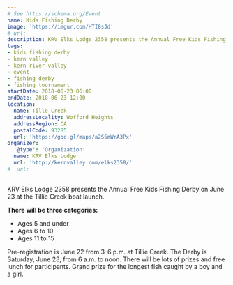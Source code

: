 ```yaml
---
# See https://schema.org/Event
name: Kids Fishing Derby
image: 'https://imgur.com/HTI8sJd'
# url:
description: KRV Elks Lodge 2358 presents the Annual Free Kids Fishing Derby on June 23 at the Tillie Creek boat launch.
tags:
- kids fishing derby
- kern valley
- kern river valley
- event
- fishing derby
- fishing tournament
startDate: 2018-06-23 06:00
endDate: 2018-06-23 12:00
location:
  name: Tille Creek
  addressLocality: Wofford Heights
  addressRegion: CA
  postalCode: 93285
  url: 'https://goo.gl/maps/a2S5mWrA3Px'
organizer:
  '@type': 'Organization'
  name: KRV Elks Lodge
  url: 'http://kernvalley.com/elks2358/'
#  url:
---
```

KRV Elks Lodge 2358 presents the Annual Free Kids Fishing Derby on June 23 at
the Tillie Creek boat launch.

**There will be three categories:**
- Ages 5 and under
- Ages 6 to 10
- Ages 11 to 15

Pre-registration is June 22 from 3-6 p.m. at Tillie Creek. The Derby is Saturday,
June 23, from 6 a.m. to noon. There will be lots of prizes and free lunch for
participants. Grand prize for the longest fish caught by a boy and a girl.
